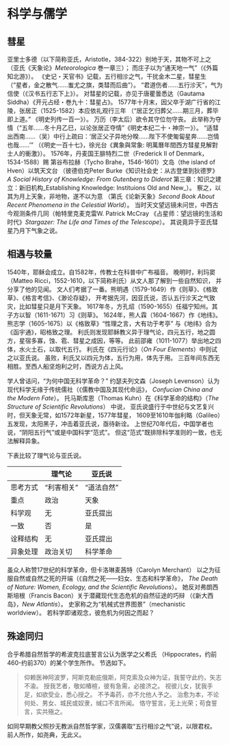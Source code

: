 # 科学与儒学

## 彗星

亚里士多德（以下简称亚氏，Aristotle，384-322）别地于天，其物不可上之
（亚氏《天象论》_Meteorologica_ 巻一章三）；
而庄子以为“通天地一气”（《外篇知北游》）。
《史记・天官书》记载，五行相沴之气，干扰金木二星，彗星生
（“星者，金之散气……蚩尤之旗，类彗而后曲”）。
“君道伤者……五行沴天”，气为信使（《汉书五行志下上》）。
对彗星的记载，亦见于唐瞿曇悉达（Gautama Siddha）《开元占经・巻九十：彗星占》。
1577年十月末，因父卒于湖广行省的江陵，张居正（1525-1582）本应依礼观行三年
（“居正乞归葬父……期三月，葬毕即上道。”
《明史列传一百一》）。
万历（李太后）欲令其守位勿守丧。
此举称为夺情（“五年……冬十月乙巳，以论张居正夺情”《明史本纪二十・神宗一》）。
“适彗出西南……（吴）中行上疏曰：‘居正父子异地分暌……陛下不使匍匐星奔……岂情也哉……’”
（《明史一百十七》，徐光台《異象與常象: 明萬曆年間西方彗星見解對士人的衝激》）。
1576年，丹麦国王腓特烈二世（Frederick II of Denmark，1534-1588）赐
第谷布拉赫（Tycho Brahe，1546-1601）文岛（the island of Hven）以筑天文台
（彼德伯克Peter Burke《知识社会史：从古登堡到狄德罗》
_A Social History of Knowledge: From Gutenberg to Diderot_
第三章：知识之建立：新旧机构_Establishing Knowledge: Instituions Old and New_）。
察之，以其为月上天象，非地物，遂不以为意
（第氏《论新天象》_Second Book About Recent Phenomena in the Celestial World_）。
当时天文望远镜未问世，中西古今观测条件几同（帕特里克麦克雷W. Patrick McCray
《占星师：望远镜的生活和时代》_Stargazer: The Life and Times of the Telescope_）。
其说竟异于亚氏彗星乃月下气象之说。

## 相遇与较量

1540年，耶稣会成立。自1582年，传教士在科普中广布福音。
晚明时，利玛窦（Matteo Ricci，1552-1610，以下简称利氏）从文人那了解到一些自然知识，
并分享了他的见闻。
文人们考据了一番。熊明遇（1579-1649）作《则草》、《格致草》、《格言考信》、《渺论存疑》，
开考据先河，因亚氏说，否认五行沴天之气致灾，比如彗星只是月下天象。
1617年冬，方孔炤（1590-1655）任福宁知州。其子方以智（1611-1671）习《则草》。
1624年，熊人霖（1604-1667）作《地纬》。
熊志学（1605-1675）以《格致草》“性理之言，大有功于考亭”
与《地纬》合为《函宇通》，昭格致之理。
利氏则发现耶稣教义异于理气论，四元五行，地之圆方，星宿多寡，蚀、雹、彗星之成因，等等。
此前邵雍（1011-1077）举出地之四体，水火土石，以取代五行。
利氏在《四元行论》（_On Four Elements_）中则试之以亚氏说。
虽败，利氏又以四元为体，五行为用，体先于用。
三百年间东西无相胜。至西人船坚炮利之时，西说方占上风。

学人曾诘问，“为何中国无科学革命？”
约瑟夫列文森（Joseph Levenson）认为现代科学无缘于传统儒社（《儒教中国及其现代命运》，
_Confucian China and the Modern Fate_）。
托马斯库恩（Thomas Kuhn）在《科学革命的结构》（_The Structure of Scientific Revolutions_）
中说， 亚氏说盛行于中世纪与文艺复兴时，但天象无常，如1572年新星，1577年彗星，
1609至1610年伽利略（Galileo）五发现，太阳黑子，冲击着亚氏说，亟待新诠。
上世纪70年代后，中国学者也说，“阴阳五行气”或是中国科学“范式”。
但这“范式”既排除科学准则的一致，也无法解释异象。

下表比较了理气论与亚氏说。

|        |理气论    |亚氏说    |
|--------|----------|----------|
|思考方式|“利害相关”|“道法自然”|
|重点    |政治      |天象      |
|科学观  |无        |亚氏提出  |
|一致    |否        |是        |
|诠释结构|无        |亚氏提出  |
|异象处理|政治关切  |科学革命  |

虽众人称赞17世纪的科学革命，但卡洛琳麦茜特（Carolyn Merchant）
以之为征服自然或自然之死的开端（《自然之死——妇女、生态和科学革命》，
_The Death of Nature: Women, Ecology, and the Scientific Revolutions_）。
她反对弗朗西斯培根（Francis Bacon）关于潜藏现代生态危机的自然征途的巧辩
（《新大西岛》，_New Atlantis_）。
史家称之为“机械式世界图景”（mechanistic worldview）。
若科学即诸观念，彼危机为何因之而起？

## 殊途同归

合乎希腊自然哲学的希波克拉底誓言公认为医学之父希氏
（Hippocrates，约前460-约前370）的某个学生所作。
节选如下。

> 仰赖医神阿波罗，阿斯克勒庇俄斯，阿克索及众神为证，我誓守此约，矢志不渝。
> 授我艺者，敬如椿楦，彼有急需，必接济之。
> 视彼儿女，犹我手足，如欲受业，悉心授之。
> 不予毒药，亦不允他人予之。
> 治愈为本，不论何处、男女、城民或奴隶，缄口不言所闻。
> 恪守誓言，无上光荣；苟食誓言，实共殛之。

如同早期教父照抄无教派自然哲学家，汉儒袭取“五行相沴之气”说，以限君权。
前人所作，如尧典，无此义。
